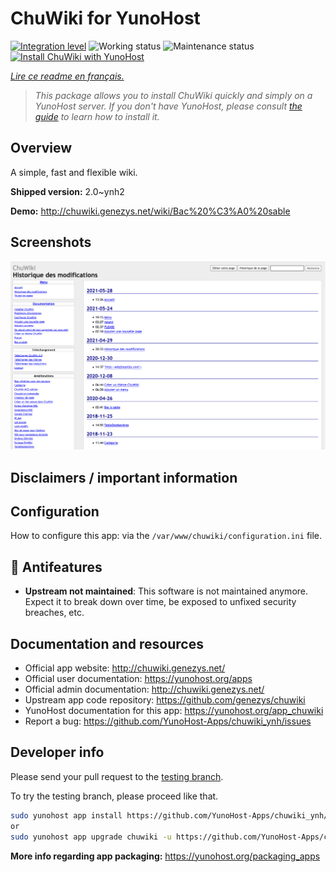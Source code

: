 <!--
N.B.: This README was automatically generated by https://github.com/YunoHost/apps/tree/master/tools/README-generator
It shall NOT be edited by hand.
-->

# ChuWiki for YunoHost

[![Integration level](https://dash.yunohost.org/integration/chuwiki.svg)](https://dash.yunohost.org/appci/app/chuwiki) ![Working status](https://ci-apps.yunohost.org/ci/badges/chuwiki.status.svg) ![Maintenance status](https://ci-apps.yunohost.org/ci/badges/chuwiki.maintain.svg)  
[![Install ChuWiki with YunoHost](https://install-app.yunohost.org/install-with-yunohost.svg)](https://install-app.yunohost.org/?app=chuwiki)

*[Lire ce readme en français.](./README_fr.md)*

> *This package allows you to install ChuWiki quickly and simply on a YunoHost server.
If you don't have YunoHost, please consult [the guide](https://yunohost.org/#/install) to learn how to install it.*

## Overview

A simple, fast and flexible wiki.

**Shipped version:** 2.0~ynh2

**Demo:** http://chuwiki.genezys.net/wiki/Bac%20%C3%A0%20sable

## Screenshots

![Screenshot of ChuWiki](./doc/screenshots/screenshot.png)

## Disclaimers / important information

## Configuration

How to configure this app: via the `/var/www/chuwiki/configuration.ini` file.

## :red_circle: Antifeatures

- **Upstream not maintained**: This software is not maintained anymore. Expect it to break down over time, be exposed to unfixed security breaches, etc.

## Documentation and resources

* Official app website: <http://chuwiki.genezys.net/>
* Official user documentation: <https://yunohost.org/apps>
* Official admin documentation: <http://chuwiki.genezys.net/>
* Upstream app code repository: <https://github.com/genezys/chuwiki>
* YunoHost documentation for this app: <https://yunohost.org/app_chuwiki>
* Report a bug: <https://github.com/YunoHost-Apps/chuwiki_ynh/issues>

## Developer info

Please send your pull request to the [testing branch](https://github.com/YunoHost-Apps/chuwiki_ynh/tree/testing).

To try the testing branch, please proceed like that.

``` bash
sudo yunohost app install https://github.com/YunoHost-Apps/chuwiki_ynh/tree/testing --debug
or
sudo yunohost app upgrade chuwiki -u https://github.com/YunoHost-Apps/chuwiki_ynh/tree/testing --debug
```

**More info regarding app packaging:** <https://yunohost.org/packaging_apps>
